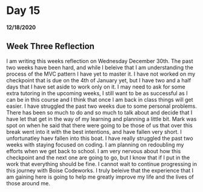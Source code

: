 # Day 15
__12/18/2020__

## Week Three Reflection

I am writing this weeks reflection on Wednesday December 30th. The past two weeks have been hard, and while I beleive that I am understanding the process of the MVC pattern I have yet to master it. I have not worked on my checkpoint that is due on the 4th of January yet, but I have two and a half days that I have set aside to work only on it. I may need to ask for some extra tutoring in the upcoming weeks, I still want to be as successful as I can be in this course and I think that once I am back in class things will get easier. I have struggled the past two weeks due to some personal problems. There has been so much to do and so much to talk about and decide that I have let that get in the way of my learning and planning a little bit. Mark was spot on when he said that there were going to be those of us that over this break went into it with the best intentions, and have fallen very short. I unfortunatley haev fallen into this boat. I have really struggled the past two weeks with staying focused on coding. I am planning on redoubling my efforts when we get back to school. I am very nervous about how this checkpoint and the next one are going to go, but I know that if I put in the work that everything should be fine. 
I cannot wait to continue progressing in this journey with Boise Codeworks. I truly beleive that the experience that I am gaining here is going to help me greatly improve my life and the lives of those around me.

